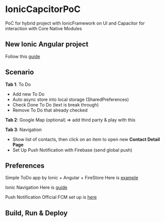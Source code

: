 # IonicCapcitorPoC
PoC for hybrid project with IonicFramework on UI and Capacitor for interaction with Core Native Modules 

## New Ionic Angular project

Follow this [guide](https://ionicframework.com/docs/developing/starting)

## Scenario

**Tab 1**: To Do 
- Add new To Do 
- Auto async store into local storage (SharedPreferences)
- Check Done To Do (text is break through)
- Remove To Do that already checked
  
**Tab 2**: Google Map (optional) => add third party & play with this

**Tab 3**: Navigation
- Show list of contacts, then click on an item to open new **Contact Detail Page**
- Set Up Push Notification with Firebase (send global push)

## Preferences

Simple ToDo app by Ionic + Angular + FireStore
Here is [example](https://github.com/AndrewJBateman/ionic-angular-todo-app)

Ionic Navigation
Here is [guide](https://medium.com/@codesundar/ionic-4-navigation-tutorial-9dd530d10ab3)

Push Notification
Official FCM set up is [here](https://ionicframework.com/docs/native/fcm)

## Build, Run & Deploy

